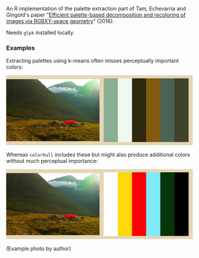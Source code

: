 An R implementation of the palette extraction part of Tam, Echevarria and
Gingold's paper ”[Efficient palette-based decomposition and recoloring of
images via RGBXY-space geometry](https://cragl.cs.gmu.edu/fastlayers/)”
(2018).

Needs `glpk` installed locally.

### Examples
Extracting palettes using k-means often misses perceptually important colors:

![k-means](./images/kmeans.png)

Whereas `colorhull` includes these but might also produce additional colors
without much perceptual importance:

![colorhull](./images/colorhull.png)

(Example photo by author)
